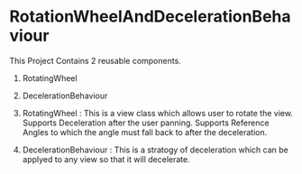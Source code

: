 RotationWheelAndDecelerationBehaviour
=====================================
This Project Contains 2 reusable components. 
1. RotatingWheel 
2. DecelerationBehaviour

1.	RotatingWheel : This is a view class which allows user to rotate the view. Supports Deceleration after the user panning. Supports Reference Angles to which the angle must fall back to after the deceleration.

2.	DecelerationBehaviour : This is a stratogy of deceleration which can be applyed to any view so that it will decelerate.

